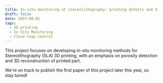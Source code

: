 ```yaml
---
title: In-situ monitoring of stereolithography: printing defects and dimension mismatch
draft: false
date: 2023-08-01
tags:
  - 3D printing
  - In Situ Monitoring
  - Close-loop control
---
```


This project focuses on developing in-situ monitoring methods for Stereolithography (SLA) 3D printing, with an emphasis on porosity detection and 3D reconstruction of printed part. 

We're on track to publish the first paper of this project later this year, so stay tuned!

<!--more-->
